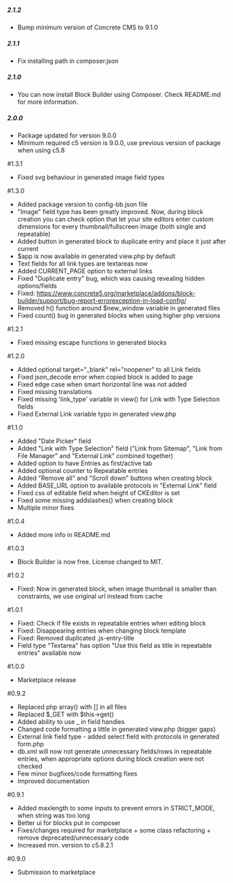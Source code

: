 ##### 2.1.2
- Bump minimum version of Concrete CMS to 9.1.0

##### 2.1.1
- Fix installing path in composer.json

##### 2.1.0
- You can now install Block Builder using Composer. Check README.md for more information.

##### 2.0.0
- Package updated for version 9.0.0
- Minimum required c5 version is 9.0.0, use previous version of package when using c5.8

#1.3.1
- Fixed svg behaviour in generated image field types

#1.3.0
- Added package version to config-bb.json file
- "Image" field type has been greatly improved. Now, during block creation you can check option that let your site editors enter custom dimensions for every thumbnail/fullscreen image (both single and repeatable)
- Added button in generated block to duplicate entry and place it just after current
- $app is now available in generated view.php by default
- Text fields for all link types are textareas now
- Added CURRENT_PAGE option to external links
- Fixed "Duplicate entry" bug, which was causing revealing hidden options/fields
- Fixed: https://www.concrete5.org/marketplace/addons/block-builder/support/bug-report-errorexception-in-load-config/
- Removed h() function around $new_window variable in generated files
- Fixed count() bug in generated blocks when using higher php versions

#1.2.1
- Fixed missing escape functions in generated blocks

#1.2.0
- Added optional target="_blank" rel="noopener" to all Link fields
- Fixed json_decode error when copied block is added to page
- Fixed edge case when smart horizontal line was not added
- Fixed missing translations
- Fixed missing 'link_type' variable in view() for Link with Type Selection fields
- Fixed External Link variable typo in generated view.php

#1.1.0
- Added "Date Picker" field
- Added "Link with Type Selection" field ("Link from Sitemap", "Link from File Manager" and "External Link" combined together)
- Added option to have Entries as first/active tab
- Added optional counter to Repeatable entries
- Added "Remove all" and "Scroll down" buttons when creating block
- Added BASE_URL option to available protocols in "External Link" field
- Fixed css of editable field when height of CKEditor is set
- Fixed some missing addslashes() when creating block
- Multiple minor fixes

#1.0.4
- Added more info in README.md

#1.0.3
- Block Builder is now free. License changed to MIT.

#1.0.2	
- Fixed: Now in generated block, when image thumbnail is smaller than constraints, we use original url instead from cache

#1.0.1	
- Fixed: Check if file exists in repeatable entries when editing block
- Fixed: Disappearing entries when changing block template
- Fixed: Removed duplicated .js-entry-title
- Field type "Textarea" has option "Use this field as title in repeatable entries" available now

#1.0.0
- Marketplace release

#0.9.2
- Replaced php array() with [] in all files
- Replaced $_GET with $this->get()
- Added ability to use _ in field handles
- Changed code formatting a little in generated view.php (bigger gaps)
- External link field type - added select field with protocols in generated form.php
- db.xml will now not generate unnecessary fields/rows in repeatable entries, when appropriate options during block creation were not checked
- Few minor bugfixes/code formatting fixes
- Improved documentation

#0.9.1
- Added maxlength to some inputs to prevent errors in STRICT_MODE, when string was too long
- Better ui for blocks put in composer
- Fixes/changes required for marketplace + some class refactoring + remove deprecated/unnecessary code
- Increased min. version to c5.8.2.1

#0.9.0
- Submission to marketplace
